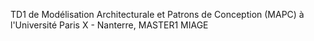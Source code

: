 TD1 de Modélisation Architecturale et Patrons de Conception (MAPC) à l'Université Paris X - Nanterre, MASTER1 MIAGE
